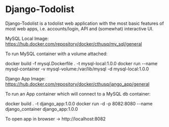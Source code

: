 # Django-Todolist

Django-Todolist is a todolist web application with the most basic features of most web apps, i.e. accounts/login, API and (somewhat) interactive UI.


MySQL Local Image: https://hub.docker.com/repository/docker/cthusq/my_sql/general

To run MySQL container with a volume attached:

docker build -f mysql.Dockerfile . -t mysql-local:1.0.0
docker run --name mysql-container -v mysql-volume:/var/lib/mysql -d mysql-local:1.0.0


Django App Image: https://hub.docker.com/repository/docker/cthusq/jango_app/general

To run an App container which will connect to a MySQL db container:

docker build . -t django_app:1.0.0
docker run -d -p 8082:8080 --name django_container django_app:1.0.0

To open app in browser -> http://localhost:8082

